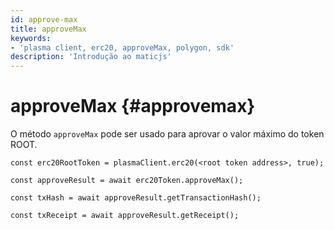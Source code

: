```yaml
---
id: approve-max
title: approveMax
keywords:
- 'plasma client, erc20, approveMax, polygon, sdk'
description: 'Introdução ao maticjs'
---
```


# approveMax {#approvemax}

O método `approveMax` pode ser usado para aprovar o valor máximo do token ROOT.

```
const erc20RootToken = plasmaClient.erc20(<root token address>, true);

const approveResult = await erc20Token.approveMax();

const txHash = await approveResult.getTransactionHash();

const txReceipt = await approveResult.getReceipt();

```
